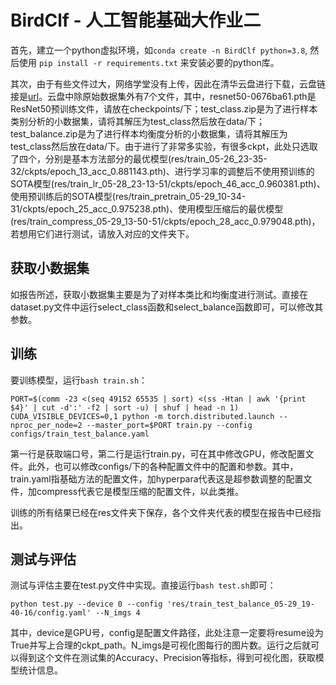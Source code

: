 # BirdClf - 人工智能基础大作业二

首先，建立一个python虚拟环境，如`conda create -n BirdClf python=3.8`, 然后使用 `pip install -r requirements.txt` 来安装必要的python库。

其次，由于有些文件过大，网络学堂没有上传，因此在清华云盘进行下载，云盘链接是[url](https://cloud.tsinghua.edu.cn/d/f5f64c3752f44e059c80/)。云盘中除原始数据集外有7个文件，其中，resnet50-0676ba61.pth是ResNet50预训练文件，请放在checkpoints/下；test_class.zip是为了进行样本类别分析的小数据集，请将其解压为test_class然后放在data/下；test_balance.zip是为了进行样本均衡度分析的小数据集，请将其解压为test_class然后放在data/下。由于进行了非常多实验，有很多ckpt，此处只选取了四个，分别是基本方法部分的最优模型(res/train_05-26_23-35-32/ckpts/epoch_13_acc_0.881143.pth)、进行学习率的调整后不使用预训练的SOTA模型(res/train_lr_05-28_23-13-51/ckpts/epoch_46_acc_0.960381.pth)、
使用预训练后的SOTA模型(res/train_pretrain_05-29_10-34-31/ckpts/epoch_25_acc_0.975238.pth)、使用模型压缩后的最优模型(res/train_compress_05-29_13-50-51/ckpts/epoch_28_acc_0.979048.pth)，若想用它们进行测试，请放入对应的文件夹下。

## 获取小数据集

如报告所述，获取小数据集主要是为了对样本类比和均衡度进行测试。直接在dataset.py文件中运行select_class函数和select_balance函数即可，可以修改其参数。

## 训练

要训练模型，运行`bash train.sh`：

```
PORT=$(comm -23 <(seq 49152 65535 | sort) <(ss -Htan | awk '{print $4}' | cut -d':' -f2 | sort -u) | shuf | head -n 1)
CUDA_VISIBLE_DEVICES=0,1 python -m torch.distributed.launch --nproc_per_node=2 --master_port=$PORT train.py --config configs/train_test_balance.yaml
```
第一行是获取端口号，第二行是运行train.py，可在其中修改GPU，修改配置文件。此外，也可以修改configs/下的各种配置文件中的配置和参数。其中，train.yaml指基础方法的配置文件，加hyperpara代表这是超参数调整的配置文件，加compress代表它是模型压缩的配置文件，以此类推。

训练的所有结果已经在res文件夹下保存，各个文件夹代表的模型在报告中已经指出。

## 测试与评估

测试与评估主要在test.py文件中实现。直接运行`bash test.sh`即可：
```
python test.py --device 0 --config 'res/train_test_balance_05-29_19-40-16/config.yaml' --N_imgs 4
```
其中，device是GPU号，config是配置文件路径，此处注意一定要将resume设为True并写上合理的ckpt_path。N_imgs是可视化图每行的图片数。运行之后就可以得到这个文件在测试集的Accuracy、Precision等指标，得到可视化图，获取模型统计信息。

